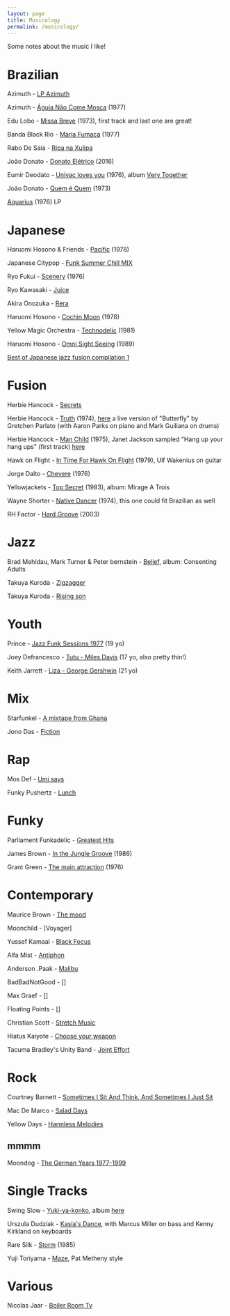 ```yaml
---
layout: page
title: Musicology
permalink: /musicology/
---
```


Some notes about the music I like!

# Brazilian
Azimuth - [LP Azimuth](https://www.youtube.com/watch?v=m6PxI_-MowE)

Azimuth - [Águia Não Come Mosca](https://www.youtube.com/watch?v=HADCBUVaFqw) (1977)

Edu Lobo - [Missa Breve](https://www.youtube.com/watch?v=RaFavdaZisM) (1973), first track and last one are great!

Banda Black Rio - [Maria Fumaça](https://www.youtube.com/watch?v=O6RQnyDS9xg) (1977)

Rabo De Saia - [Ripa na Xulipa](https://www.youtube.com/watch?v=61QzoFaYDQY)

João Donato - [Donato Elétrico](https://www.youtube.com/watch?v=SGK4BpUBAnY) (2016)

Eumir Deodato - [Univac loves you](https://www.youtube.com/watch?v=2QVdJ43VK_Q) (1976), album [Very Together](https://www.youtube.com/watch?v=MeAM0tvEg-s&t=30s)

João Donato - [Quem é Quem](https://www.youtube.com/watch?v=1jcnsaXnTRk) (1973)

[Aquarius](https://www.youtube.com/watch?v=qk9Hlyl2h-U) (1976) LP

# Japanese
Haruomi Hosono & Friends - [Pacific](https://www.youtube.com/watch?v=dSCwoYcp0IY) (1978)

Japanese Citypop - [Funk Summer Chill MIX](https://www.youtube.com/watch?v=VRXG0TrgOSY&t=1741s)

Ryo Fukui - [Scenery](https://www.youtube.com/watch?v=Hrr3dp7zRQY) (1976)

Ryo Kawasaki - [Juice](https://www.youtube.com/watch?v=bdQ7437z0A4)

Akira Onozuka - [Rera](https://www.youtube.com/watch?v=O_h9nd6im-I)

Haruomi Hosono - [Cochin Moon](https://www.youtube.com/watch?v=iM_9aalKOQk) (1978)

Yellow Magic Orchestra - [Technodelic](https://www.youtube.com/watch?v=XeVO5_qoyfY)  (1981)

Haruomi Hosono - [Omni Sight Seeing](https://www.youtube.com/watch?v=-22NysUDulc&t=291s) (1989)

[Best of Japanese jazz fusion compilation 1](https://www.youtube.com/watch?v=zvoNHP5yIu4)

# Fusion
Herbie Hancock - [Secrets](https://www.youtube.com/watch?v=gMdJzUVHRwU)

Herbie Hancock - [Truth](https://www.youtube.com/watch?v=hShkZ-Q4qzQ) (1974), [here](https://www.youtube.com/watch?v=lOVvOdmbwbo) a live version of "Butterfly" by Gretchen Parlato (with Aaron Parks on piano and Mark Guiliana on drums)

Herbie Hancock - [Man Child](https://www.youtube.com/watch?v=TikRSpQDr6I) (1975), Janet Jackson sampled "Hang up your hang ups" (first track) [here](https://www.youtube.com/watch?v=g_GpU5agvYQ)

Hawk on Flight - [In Time For Hawk On Flight](https://open.spotify.com/album/5rYU0bnRczczp2UkL1Wcyv) (1979), Ulf Wakenius on guitar

Jorge Dalto - [Chevere](https://www.youtube.com/watch?v=Yni3GOQJ1UA) (1976)

Yellowjackets - [Top Secret](https://www.youtube.com/watch?v=Aej5YiWW4Q8) (1983), album: Mirage A Trois

Wayne Shorter - [Native Dancer](https://www.youtube.com/watch?v=GTAIjxoSKLk) (1974), this one could fit Brazilian as well

RH Factor - [Hard Groove](https://www.youtube.com/watch?v=ZjrI16qeE_A) (2003)

# Jazz

Brad Mehldau, Mark Turner & Peter bernstein - [Belief](https://www.youtube.com/watch?v=xhiVB5SBvHs), album: Consenting Adults

Takuya Kuroda - [Zigzagger](https://www.youtube.com/watch?v=H5tr4cgCHfY)

Takuya Kuroda - [Rising son](https://www.youtube.com/watch?v=spH_3GV6YsY)

# Youth
Prince - [Jazz Funk Sessions 1977](https://www.youtube.com/watch?v=YQKl870Sm_g) (19 yo)

Joey Defrancesco - [Tutu - Miles Davis](https://www.youtube.com/watch?v=7KdZPFyXq5Y) (17 yo, also pretty thin!)

Keith Jarrett - [Liza - George Gershwin](https://www.youtube.com/watch?v=jD2a3mo8z5M) (21 yo)

# Mix
Starfunkel - [A mixtape from Ghana](https://www.youtube.com/watch?v=ITurXyhdQxY)

Jono Das - [Fiction](https://www.youtube.com/watch?v=L1O-IaBINDc)

# Rap
Mos Def - [Umi says](https://www.youtube.com/watch?v=Pyp3vha8PNw)

Funky Pushertz - [Lunch](https://www.youtube.com/watch?v=KJwRqBS5ZvA)

# Funky
Parliament Funkadelic - [Greatest Hits](https://www.youtube.com/watch?v=WPOexuFLJ8c)

James Brown - [In the Jungle Groove](https://www.youtube.com/watch?v=eHG1z6fvX8o) (1986)

Grant Green - [The main attraction](https://www.youtube.com/watch?v=Qq1wJka_saA) (1976)

# Contemporary

Maurice Brown - [The mood](https://www.youtube.com/watch?v=f39Uqx6efek)

Moonchild - [Voyager]

Yussef Kamaal - [Black Focus](https://www.youtube.com/watch?v=4D8YPDdsxYU)

Alfa Mist - [Antiphon](https://www.youtube.com/watch?v=BVO_R8uvMhE)

Anderson .Paak - [Malibu](https://www.youtube.com/watch?v=IROfKBoVtTg)

BadBadNotGood - []

Max Graef - []

Floating Points - []

Christian Scott - [Stretch Music](https://www.youtube.com/watch?v=fuGc7YvQzeM)

Hiatus Kaiyote - [Choose your weapon](https://www.youtube.com/watch?v=9k2KIocsdEQ)

Tacuma Bradley's Unity Band - [Joint Effort](https://www.youtube.com/watch?v=EFDXHrGGdS4&t=2307s)

# Rock

Courtney Barnett - [Sometimes I Sit And Think, And Sometimes I Just Sit](https://www.youtube.com/watch?v=k2sW53Hjo30)

Mac De Marco - [Salad Days](https://www.youtube.com/watch?v=0HQqXllXpfQ)

Yellow Days - [Harmless Melodies](https://www.youtube.com/watch?v=AejUtBNzyOI)

## mmmm

Moondog - [The German Years 1977-1999](https://www.youtube.com/watch?v=3AdPl5xIAvE)

# Single Tracks 
Swing Slow - [Yuki-ya-konko](https://www.youtube.com/watch?v=mPsJXfB7yTk), album [here](https://www.youtube.com/watch?v=06HcFuiHWZ4)

Urszula Dudziak - [Kasia's Dance](https://www.youtube.com/watch?v=12ptpdfTMF8), with Marcus Miller on bass and Kenny Kirkland on keyboards

Rare Silk - [Storm](https://www.youtube.com/watch?v=AQZESJ2Pga8) (1985)

Yuji Toriyama - [Maze](https://www.youtube.com/watch?v=VkNvRqAMbMw), Pat Metheny style

# Various

Nicolas Jaar - [Boiler Room Tv](https://boilerroom.tv/recording/transition/?utm_source=facebook.com&utm_medium=referral)

